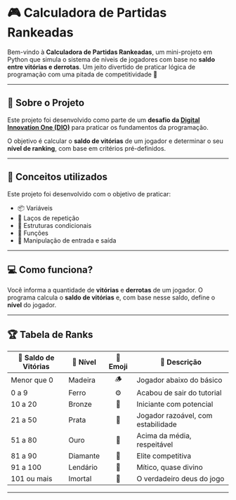 # 🎮 Calculadora de Partidas Rankeadas


Bem-vindo à **Calculadora de Partidas Rankeadas**, um mini-projeto em Python que simula o sistema de níveis de jogadores com base no **saldo entre vitórias e derrotas**. Um jeito divertido de praticar lógica de programação com uma pitada de competitividade 🎯

---

## 📜 Sobre o Projeto

Este projeto foi desenvolvido como parte de um **desafio da [Digital Innovation One (DIO)](https://www.dio.me/)** para praticar os fundamentos da programação.

O objetivo é calcular o **saldo de vitórias** de um jogador e determinar o seu **nível de ranking**, com base em critérios pré-definidos.

---

## 🧠 Conceitos utilizados

Este projeto foi desenvolvido com o objetivo de praticar:

- 📦 Variáveis
- 🔁 Laços de repetição
- 🔎 Estruturas condicionais
- 🧩 Funções
- 💬 Manipulação de entrada e saída

---

## 💻 Como funciona?

Você informa a quantidade de **vitórias** e **derrotas** de um jogador. O programa calcula o **saldo de vitórias** e, com base nesse saldo, define o **nível** do jogador.

---

## 🏆 Tabela de Ranks

| 🧮 Saldo de Vitórias     | 🧗 Nível     | 🎯 Emoji | 📝 Descrição                            |
|-------------------------|-------------|:--------:|----------------------------------------|
| Menor que 0             | Madeira     | 🪵       | Jogador abaixo do básico               |
| 0 a 9                   | Ferro       | ⚙️       | Acabou de sair do tutorial             |
| 10 a 20                 | Bronze      | 🥉       | Iniciante com potencial                |
| 21 a 50                 | Prata       | 🥈       | Jogador razoável, com estabilidade     |
| 51 a 80                 | Ouro        | 🥇       | Acima da média, respeitável            |
| 81 a 90                 | Diamante    | 💎       | Elite competitiva                      |
| 91 a 100                | Lendário    | 🧙       | Mítico, quase divino                   |
| 101 ou mais             | Imortal     | 🐉       | O verdadeiro deus do jogo              |

---
 
